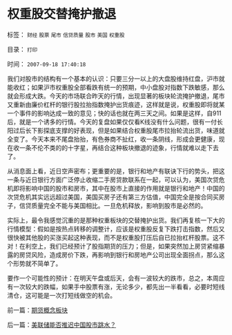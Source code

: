 # 权重股交替掩护撤退

标签： `财经` `股票` `尾市` `信贷质量` `股市` `美国` `权重股` 

目录： `打印`

时间： `2007-09-18 17:40:18`

我们对股市的结构有一个基本的认识：只要三分一以上的大盘股维持红盘，沪市就能收红；如果沪市权重股全部看跌有统一的预期，中小盘股对指数下跌敏感，那么就会形成大跌。今天的市场联合昨天的行情，出现显著的板块轮流掩护撤退，尾市又重新由廉价杠杆的银行股拉抬指数掩护出货痕迹，这样就是说，权重股即将就某一个事件的影响达成一致的意见；快的话也就在两三天之间。如果是这样，自911后，就是一个诱多的行情。今天的复盘如果仅仅看K线没有什么问题，很有一付长阳过后长下影探底支撑的好表现，但是如果结合权重股尾市拉抬轮流出货，味道就全变了。今天本来不尾盘抬抬，有色券商不扯红，收一条阴线，形成会更健康，现在收一条不伦不类的的十字星，再结合这种板块撤退的迹象，行情就难以走下去了。

从消息面上看，近日空声密布；更重要的是，银行和地产有联诀下行的势头，把这一条与近日银行方面广泛停止收缩二手房贷款联系在一起，可以认为，美国次贷危机即将影响中国的股市和房市，其中在股市上直接的作用就是银行和地产！中国的次贷危机其实远远超过美国，美国买房子还有第三方估值，中国完全是按合同买房子，信贷质量完全不能与美国相比。一旦危机释放，影响到股市是必然的。

实际上，最令我感觉沉重的是那种权重板块的交替掩护出货。我们再复核一下大的行情模型：假如是按热点转移的调整计，应该是权重股反复下跌打击指数，然后又很快被其他股的买涨买起这种表现，而不是权重股打压后自已拉抬杠杆股票。这不对！在利空上，我们已经预计了股指期货的压力；但是，如果突然加上房贷紧缩暴露的房贷风险，造成房价下跌，再影响到银行和房地产公司出现全面拐点，那么这个形势就不简单了。

要作一个可能性的预计：在明天午盘或后天，会有一波较大的跌市，总之，本周应有一次较大的跌幅，如果手中股票有涨，无论多少，都先出一半看看，必要时短线清仓，这可能是一次打短线做空的机会。



前一篇：[期货概念板块](../../../2007/9/18/期货概念板块.md)

后一篇：[美联储能否推迟中国股市跳水？](../../../2007/9/19/美联储能否推迟中国股市跳水？.md)